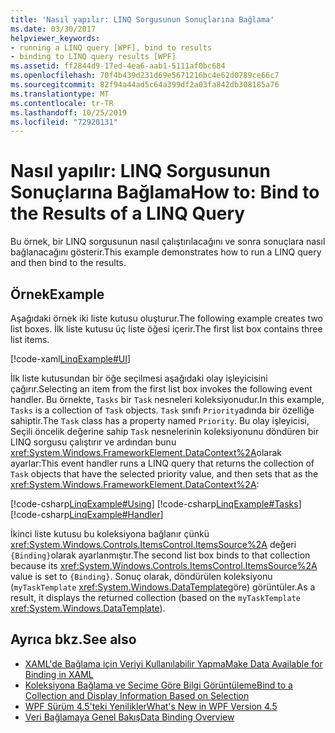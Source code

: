 ```yaml
---
title: 'Nasıl yapılır: LINQ Sorgusunun Sonuçlarına Bağlama'
ms.date: 03/30/2017
helpviewer_keywords:
- running a LINQ query [WPF], bind to results
- binding to LINQ query results [WPF]
ms.assetid: ff2844d9-17ed-4ea6-aab1-5111af0bc684
ms.openlocfilehash: 70f4b439d231d69e5671216bc4e62d0789ce66c7
ms.sourcegitcommit: 82f94a44ad5c64a399df2a03fa842db308185a76
ms.translationtype: MT
ms.contentlocale: tr-TR
ms.lasthandoff: 10/25/2019
ms.locfileid: "72920131"
---
```

# <a name="how-to-bind-to-the-results-of-a-linq-query"></a><span data-ttu-id="f8219-102">Nasıl yapılır: LINQ Sorgusunun Sonuçlarına Bağlama</span><span class="sxs-lookup"><span data-stu-id="f8219-102">How to: Bind to the Results of a LINQ Query</span></span>

<span data-ttu-id="f8219-103">Bu örnek, bir LINQ sorgusunun nasıl çalıştırılacağını ve sonra sonuçlara nasıl bağlanacağını gösterir.</span><span class="sxs-lookup"><span data-stu-id="f8219-103">This example demonstrates how to run a LINQ query and then bind to the results.</span></span>

## <a name="example"></a><span data-ttu-id="f8219-104">Örnek</span><span class="sxs-lookup"><span data-stu-id="f8219-104">Example</span></span>

<span data-ttu-id="f8219-105">Aşağıdaki örnek iki liste kutusu oluşturur.</span><span class="sxs-lookup"><span data-stu-id="f8219-105">The following example creates two list boxes.</span></span> <span data-ttu-id="f8219-106">İlk liste kutusu üç liste öğesi içerir.</span><span class="sxs-lookup"><span data-stu-id="f8219-106">The first list box contains three list items.</span></span>

[!code-xaml[LinqExample#UI](~/samples/snippets/csharp/VS_Snippets_Wpf/LinqExample/CSharp/Window1.xaml#ui)]

<span data-ttu-id="f8219-107">İlk liste kutusundan bir öğe seçilmesi aşağıdaki olay işleyicisini çağırır.</span><span class="sxs-lookup"><span data-stu-id="f8219-107">Selecting an item from the first list box invokes the following event handler.</span></span> <span data-ttu-id="f8219-108">Bu örnekte, `Tasks` bir `Task` nesneleri koleksiyonudur.</span><span class="sxs-lookup"><span data-stu-id="f8219-108">In this example, `Tasks` is a collection of `Task` objects.</span></span> <span data-ttu-id="f8219-109">`Task` sınıfı `Priority`adında bir özelliğe sahiptir.</span><span class="sxs-lookup"><span data-stu-id="f8219-109">The `Task` class has a property named `Priority`.</span></span> <span data-ttu-id="f8219-110">Bu olay işleyicisi, Seçili öncelik değerine sahip `Task` nesnelerinin koleksiyonunu döndüren bir LINQ sorgusu çalıştırır ve ardından bunu <xref:System.Windows.FrameworkElement.DataContext%2A>olarak ayarlar:</span><span class="sxs-lookup"><span data-stu-id="f8219-110">This event handler runs a LINQ query that returns the collection of `Task` objects that have the selected priority value, and then sets that as the <xref:System.Windows.FrameworkElement.DataContext%2A>:</span></span>

[!code-csharp[LinqExample#Using](~/samples/snippets/csharp/VS_Snippets_Wpf/LinqExample/CSharp/Window1.xaml.cs#using)]
[!code-csharp[LinqExample#Tasks](~/samples/snippets/csharp/VS_Snippets_Wpf/LinqExample/CSharp/Window1.xaml.cs#tasks)]
[!code-csharp[LinqExample#Handler](~/samples/snippets/csharp/VS_Snippets_Wpf/LinqExample/CSharp/Window1.xaml.cs#handler)]

<span data-ttu-id="f8219-111">İkinci liste kutusu bu koleksiyona bağlanır çünkü <xref:System.Windows.Controls.ItemsControl.ItemsSource%2A> değeri `{Binding}`olarak ayarlanmıştır.</span><span class="sxs-lookup"><span data-stu-id="f8219-111">The second list box binds to that collection because its <xref:System.Windows.Controls.ItemsControl.ItemsSource%2A> value is set to `{Binding}`.</span></span> <span data-ttu-id="f8219-112">Sonuç olarak, döndürülen koleksiyonu (`myTaskTemplate` <xref:System.Windows.DataTemplate>göre) görüntüler.</span><span class="sxs-lookup"><span data-stu-id="f8219-112">As a result, it displays the returned collection (based on the `myTaskTemplate` <xref:System.Windows.DataTemplate>).</span></span>

## <a name="see-also"></a><span data-ttu-id="f8219-113">Ayrıca bkz.</span><span class="sxs-lookup"><span data-stu-id="f8219-113">See also</span></span>

- [<span data-ttu-id="f8219-114">XAML'de Bağlama için Veriyi Kullanılabilir Yapma</span><span class="sxs-lookup"><span data-stu-id="f8219-114">Make Data Available for Binding in XAML</span></span>](how-to-make-data-available-for-binding-in-xaml.md)
- [<span data-ttu-id="f8219-115">Koleksiyona Bağlama ve Seçime Göre Bilgi Görüntüleme</span><span class="sxs-lookup"><span data-stu-id="f8219-115">Bind to a Collection and Display Information Based on Selection</span></span>](how-to-bind-to-a-collection-and-display-information-based-on-selection.md)
- [<span data-ttu-id="f8219-116">WPF Sürüm 4.5'teki Yenilikler</span><span class="sxs-lookup"><span data-stu-id="f8219-116">What's New in WPF Version 4.5</span></span>](../getting-started/whats-new.md)
- [<span data-ttu-id="f8219-117">Veri Bağlamaya Genel Bakış</span><span class="sxs-lookup"><span data-stu-id="f8219-117">Data Binding Overview</span></span>](data-binding-overview.md)
